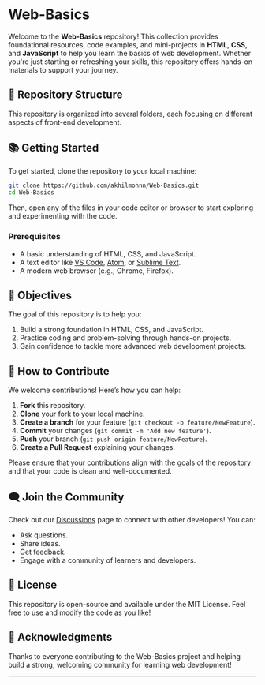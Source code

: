 # Web-Basics

Welcome to the **Web-Basics** repository! This collection provides foundational resources, code examples, and mini-projects in **HTML**, **CSS**, and **JavaScript** to help you learn the basics of web development. Whether you're just starting or refreshing your skills, this repository offers hands-on materials to support your journey.

## 📂 Repository Structure

This repository is organized into several folders, each focusing on different aspects of front-end development.

## 📚 Getting Started

To get started, clone the repository to your local machine:

```bash
git clone https://github.com/akhilmohnn/Web-Basics.git
cd Web-Basics
```

Then, open any of the files in your code editor or browser to start exploring and experimenting with the code.

### Prerequisites

- A basic understanding of HTML, CSS, and JavaScript.
- A text editor like [VS Code](https://code.visualstudio.com/), [Atom](https://atom.io/), or [Sublime Text](https://www.sublimetext.com/).
- A modern web browser (e.g., Chrome, Firefox).

## 🎯 Objectives

The goal of this repository is to help you:

1. Build a strong foundation in HTML, CSS, and JavaScript.
2. Practice coding and problem-solving through hands-on projects.
3. Gain confidence to tackle more advanced web development projects.

## 🚀 How to Contribute

We welcome contributions! Here’s how you can help:

1. **Fork** this repository.
2. **Clone** your fork to your local machine.
3. **Create a branch** for your feature (`git checkout -b feature/NewFeature`).
4. **Commit** your changes (`git commit -m 'Add new feature'`).
5. **Push** your branch (`git push origin feature/NewFeature`).
6. **Create a Pull Request** explaining your changes.

Please ensure that your contributions align with the goals of the repository and that your code is clean and well-documented.

## 🗨️ Join the Community

Check out our [Discussions](https://github.com/akhilmohnn/Web-Basics/discussions) page to connect with other developers! You can:

- Ask questions.
- Share ideas.
- Get feedback.
- Engage with a community of learners and developers.

## 📄 License

This repository is open-source and available under the MIT License. Feel free to use and modify the code as you like!

## 👥 Acknowledgments

Thanks to everyone contributing to the Web-Basics project and helping build a strong, welcoming community for learning web development!

---

